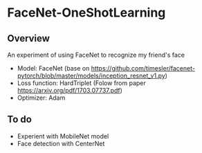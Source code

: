 # FaceNet-OneShotLearning
## Overview  
An experiment of using FaceNet to recognize my friend's face  
* Model: FaceNet (base on https://github.com/timesler/facenet-pytorch/blob/master/models/inception_resnet_v1.py)  
* Loss function: HardTriplet (Folow from paper https://arxiv.org/pdf/1703.07737.pdf)  
* Optimizer: Adam  
## To do  
* Experient with MobileNet model  
* Face detection with CenterNet  
